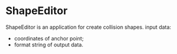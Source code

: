 ShapeEditor
===========
ShapeEditor is an application for create collision shapes. 
input data: 
- coordinates of anchor point; 
- format string of output data.
